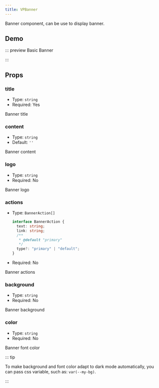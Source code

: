 ```yaml
---
title: VPBanner
---
```


Banner component, can be use to display banner.

<!-- more -->

## Demo

<!-- #region demo -->

::: preview Basic Banner

<VPBanner
  title="Mr.Hope"
  content="Where there is light, there is hope"
  logo="https://mister-hope.com/logo.svg"
  :actions='[
    {
      text: "Visit now",
      link:"https://mister-hope.com",
    },
    {
      text: "Repo",
      link: "https://github/Mister-Hope/Mister-Hope.github.io",
      type: "default",
    },
  ]'
/>

:::

<!-- #endregion demo -->

## Props

### title

- Type: `string`
- Required: Yes

Banner title

### content

- Type: `string`
- Default: `''`

Banner content

### logo

- Type: `string`
- Required: No

Banner logo

### actions

- Type: `BannerAction[]`

  ```ts
  interface BannerAction {
    text: string;
    link: string;
    /**
     * @default "primary"
     */
    type?: "primary" | "default";
  }
  ```

- Required: No

Banner actions

### background

- Type: `string`
- Required: No

Banner background

### color

- Type: `string`
- Required: No

Banner font color

::: tip

To make background and font color adapt to dark mode automatically, you can pass css variable, such as: `var(--my-bg)`.

:::

